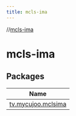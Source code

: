 ```yaml
---
title: mcls-ima
---
```

//[mcls-ima](index.html)



# mcls-ima



## Packages


| Name |
|---|
| [tv.mycujoo.mclsima](mcls-ima/tv.mycujoo.mclsima/index.html) |

